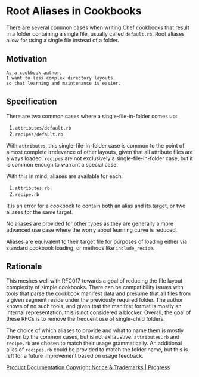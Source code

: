 # Root Aliases in Cookbooks

There are several common cases when writing Chef cookbooks that result in a
folder containing a single file, usually called `default.rb`. Root aliases
allow for using a single file instead of a folder.

## Motivation

    As a cookbook author,
    I want to less complex directory layouts,
    so that learning and maintenance is easier.

## Specification

There are two common cases where a single-file-in-folder comes up:

1. `attributes/default.rb`
2. `recipes/default.rb`

With `attributes`, this single-file-in-folder case is common to the point of almost 
complete irrelevance of other layouts, given that all attribute files are always 
loaded. `recipes` are not exclusively a single-file-in-folder case, but it is common 
enough to warrant a special case.

With this in mind, aliases are available for each:

1. `attributes.rb`
2. `recipe.rb`

It is an error for a cookbook to contain both an alias and its target, or two
aliases for the same target.

No aliases are provided for other types as they are generally a more advanced
use case where the worry about learning curve is reduced.

Aliases are equivalent to their target file for purposes of loading either via
standard cookbook loading, or methods like `include_recipe`.

## Rationale

This meshes well with RFC017 towards a goal of reducing the file layout
complexity of simple cookbooks. There can be compatibility issues with tools
that parse the cookbook manifest data and presume that all files from a given
segment reside under the previously required folder. The author knows
of no such tools, and given that the manifest format is mostly an internal
representation, this is not considered a blocker. Overall, the goal of these RFCs
is to remove the frequent use of single-child folders.

The choice of which aliases to provide and what to name them is mostly driven
by the common cases, but is not exhaustive. `attributes.rb` and `recipe.rb` are
chosen to match their usage grammatically. An additional alias of `recipes.rb`
could be provided to match the folder name, but this is left for a future
improvement based on usage feedback.

[Product Documentation Copyright Notice & Trademarks | Progress](https://www.progress.com/legal/documentation-copyright)
